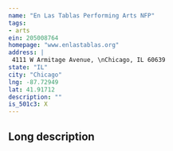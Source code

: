 ```yaml
---
name: "En Las Tablas Performing Arts NFP"
tags:
- arts
ein: 205008764
homepage: "www.enlastablas.org"
address: |
 4111 W Armitage Avenue, \nChicago, IL 60639
state: "IL"
city: "Chicago"
lng: -87.72949
lat: 41.91712
description: ""
is_501c3: X
---
```


## Long description


